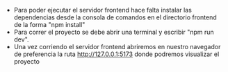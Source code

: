 - Para poder ejecutar el servidor frontend hace falta instalar las dependencias desde la consola de comandos en el directorio frontend de la forma  "npm install"
- Para correr el proyecto se debe abrir una terminal y escribir "npm run dev".
- Una vez corriendo el servidor frontend abriremos en nuestro navegador de preferencia la ruta http://127.0.0.1:5173 donde podremos visualizar el proyecto